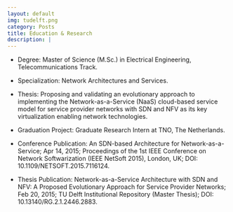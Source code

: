 ```yaml
---
layout: default
img: tudelft.png
category: Posts
title: Education & Research
description: |
---
```


* Degree: Master of Science (M.Sc.) in Electrical Engineering, Telecommunications Track.

* Specialization: Network Architectures and Services.

* Thesis: Proposing and validating an evolutionary approach to implementing the Network-as-a-Service (NaaS) cloud-based service model for service provider networks with SDN and NFV as its key virtualization enabling network technologies.

* Graduation Project: Graduate Research Intern at TNO, The Netherlands.

* Conference Publication: An SDN-based Architecture for Network-as-a-Service; Apr 14, 2015; Proceedings of the 1st IEEE Conference on Network Softwarization (IEEE NetSoft 2015), London, UK; DOI: 10.1109/NETSOFT.2015.7116124.

* Thesis Publication: Network-as-a-Service Architecture with SDN and NFV: A Proposed Evolutionary Approach for Service Provider Networks; Feb 20, 2015; TU Delft Institutional Repository (Master Thesis); DOI: 10.13140/RG.2.1.2446.2883.
